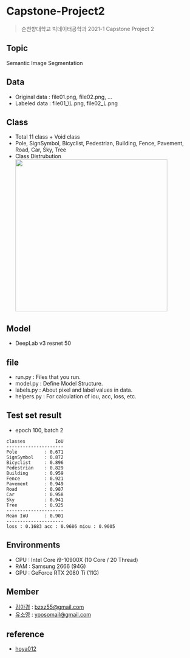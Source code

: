 # Capstone-Project2
> 순천향대학교 빅데이터공학과 2021-1 Capstone Project 2

## Topic
Semantic Image Segmentation

## Data
- Original data : file01.png, file02.png, ...
- Labeled data : file01_\L.png, file02\_L.png

## Class
- Total 11 class + Void class
- Pole, SignSymbol, Bicyclist, Pedestrian, Building, Fence, Pavement, Road, Car, Sky, Tree
- Class Distrubution  
  <img src="https://user-images.githubusercontent.com/70522267/121540609-95cf2e00-ca41-11eb-9d26-863c34fe34f2.png" width="400px" />

## Model
- DeepLab v3 resnet 50

## file
- run.py : Files that you run.
- model.py : Define Model Structure.
- labels.py : About pixel and label values in data.
- helpers.py : For calculation of iou, acc, loss, etc.

## Test set result
- epoch 100, batch 2
```
classes           IoU
---------------------
Pole          : 0.671
SignSymbol    : 0.872
Bicyclist     : 0.896
Pedestrian    : 0.829
Building      : 0.959
Fence         : 0.921
Pavement      : 0.949
Road          : 0.987
Car           : 0.958
Sky           : 0.941
Tree          : 0.925
---------------------
Mean IoU      : 0.901
---------------------
loss : 0.1683 acc : 0.9686 miou : 0.9005
```

## Environments
- CPU : Intel Core i9-10900X (10 Core / 20 Thread)
- RAM : Samsung 2666 (94G)
- GPU : GeForce RTX 2080 Ti (11G)

## Member
- [김아경](https://github.com/EP00) : bzxz55@gmail.com
- [유소영](https://github.com/yooso0731) : yoosomail@gmail.com

## reference
- [hoya012](https://github.com/hoya012/semantic-segmentation-tutorial-pytorch)
